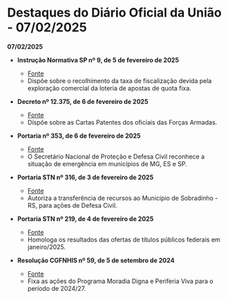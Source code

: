 # Destaques do Diário Oficial da União - 07/02/2025

**07/02/2025**

- **Instrução Normativa SP nº 9, de 5 de fevereiro de 2025**
  - [Fonte](https://www.in.gov.br/web/dou/-/instrucao-normativa-spa/mf-n-9-de-5-de-fevereiro-de-2025-611347336)
  - Dispõe sobre o recolhimento da taxa de fiscalização devida pela exploração comercial da loteria de apostas de quota fixa.

- **Decreto nº 12.375, de 6 de fevereiro de 2025**
  - [Fonte](https://www.in.gov.br/web/dou/-/decreto-n-12.375-de-6-de-fevereiro-de-2025-611335397)
  - Dispõe sobre as Cartas Patentes dos oficiais das Forças Armadas.

- **Portaria nº 353, de 6 de fevereiro de 2025**
  - [Fonte](https://www.in.gov.br/web/dou/-/portaria-n-353-de-6-de-fevereiro-de-2025-611359025)
  - O Secretário Nacional de Proteção e Defesa Civil reconhece a situação de emergência em municípios de MG, ES e SP.

- **Portaria STN nº 316, de 3 de fevereiro de 2025**
  - [Fonte](https://www.in.gov.br/web/dou/-/portaria-n-316-de-3-de-fevereiro-de-2025-611356378)
  - Autoriza a transferência de recursos ao Município de Sobradinho - RS, para ações de Defesa Civil.

- **Portaria STN nº 219, de 4 de fevereiro de 2025**
  - [Fonte](https://www.in.gov.br/web/dou/-/portaria-stn/mf-n-219-de-4-de-fevereiro-de-2025-611338140)
  - Homologa os resultados das ofertas de títulos públicos federais em janeiro/2025.

- **Resolução CGFNHIS nº 59, de 5 de setembro de 2024**
  - [Fonte](https://www.in.gov.br/web/dou/-/resolucao-cgfnhis-n-59-de-5-de-setembro-de-2024-611354598)
  - Fixa as ações do Programa Moradia Digna e Periferia Viva para o período de 2024/27.